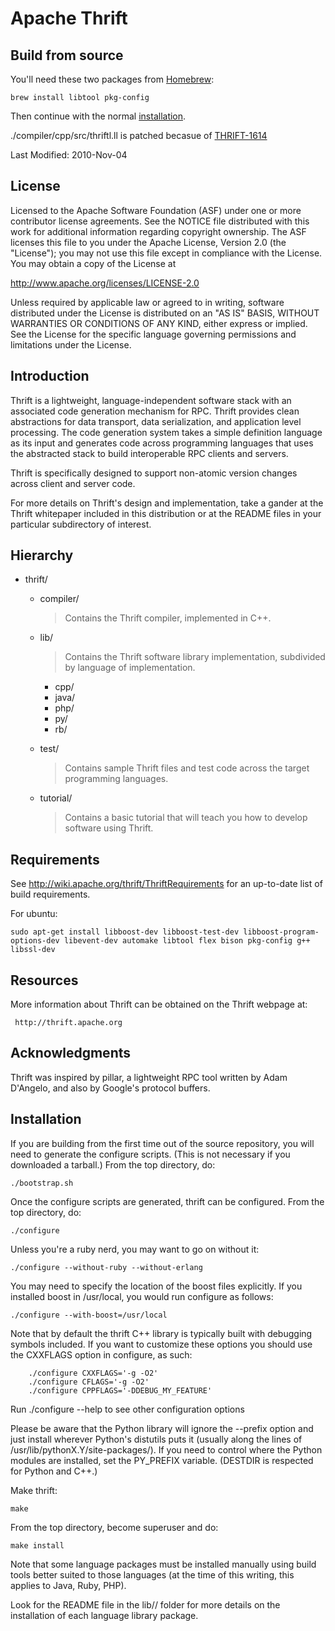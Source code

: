 # Apache Thrift

## Build from source

You'll need these two packages from [Homebrew](http://mxcl.github.com/homebrew/):

	brew install libtool pkg-config
	
Then continue with the normal [installation](#installation).

./compiler/cpp/src/thriftl.ll is patched becasue of [THRIFT-1614](https://issues.apache.org/jira/browse/THRIFT-1614)


Last Modified: 2010-Nov-04

## License

Licensed to the Apache Software Foundation (ASF) under one
or more contributor license agreements. See the NOTICE file
distributed with this work for additional information
regarding copyright ownership. The ASF licenses this file
to you under the Apache License, Version 2.0 (the
"License"); you may not use this file except in compliance
with the License. You may obtain a copy of the License at

  http://www.apache.org/licenses/LICENSE-2.0

Unless required by applicable law or agreed to in writing,
software distributed under the License is distributed on an
"AS IS" BASIS, WITHOUT WARRANTIES OR CONDITIONS OF ANY
KIND, either express or implied. See the License for the
specific language governing permissions and limitations
under the License.

## Introduction

Thrift is a lightweight, language-independent software stack with an
associated code generation mechanism for RPC. Thrift provides clean
abstractions for data transport, data serialization, and application
level processing. The code generation system takes a simple definition
language as its input and generates code across programming languages that
uses the abstracted stack to build interoperable RPC clients and servers.

Thrift is specifically designed to support non-atomic version changes
across client and server code.

For more details on Thrift's design and implementation, take a gander at
the Thrift whitepaper included in this distribution or at the README files
in your particular subdirectory of interest.

## Hierarchy

- thrift/
  - compiler/
  	> Contains the Thrift compiler, implemented in C++.

  - lib/
    > Contains the Thrift software library implementation, subdivided by
    language of implementation.

    - cpp/
    - java/
    - php/
    - py/
    - rb/

  - test/
    > Contains sample Thrift files and test code across the target programming
    languages.

  - tutorial/
	> Contains a basic tutorial that will teach you how to develop software
    using Thrift.

## Requirements

See http://wiki.apache.org/thrift/ThriftRequirements for
an up-to-date list of build requirements.

For ubuntu:

    sudo apt-get install libboost-dev libboost-test-dev libboost-program-options-dev libevent-dev automake libtool flex bison pkg-config g++ libssl-dev 

## Resources

More information about Thrift can be obtained on the Thrift webpage at:

     http://thrift.apache.org

## Acknowledgments

Thrift was inspired by pillar, a lightweight RPC tool written by Adam D'Angelo,
and also by Google's protocol buffers.

## Installation

If you are building from the first time out of the source repository, you will
need to generate the configure scripts.  (This is not necessary if you
downloaded a tarball.)  From the top directory, do:

	./bootstrap.sh

Once the configure scripts are generated, thrift can be configured.
From the top directory, do:

	./configure
	
Unless you're a ruby nerd, you may want to go on without it:

	./configure --without-ruby --without-erlang

You may need to specify the location of the boost files explicitly.
If you installed boost in /usr/local, you would run configure as follows:

	./configure --with-boost=/usr/local

Note that by default the thrift C++ library is typically built with debugging
symbols included. If you want to customize these options you should use the
CXXFLAGS option in configure, as such:

        ./configure CXXFLAGS='-g -O2'
        ./configure CFLAGS='-g -O2'
        ./configure CPPFLAGS='-DDEBUG_MY_FEATURE'

Run ./configure --help to see other configuration options

Please be aware that the Python library will ignore the --prefix option
and just install wherever Python's distutils puts it (usually along
the lines of /usr/lib/pythonX.Y/site-packages/).  If you need to control
where the Python modules are installed, set the PY_PREFIX variable.
(DESTDIR is respected for Python and C++.)

Make thrift:

	make

From the top directory, become superuser and do:

	make install

Note that some language packages must be installed manually using build tools
better suited to those languages (at the time of this writing, this applies
to Java, Ruby, PHP).

Look for the README file in the lib/<language>/ folder for more details on the
installation of each language library package.
